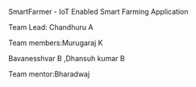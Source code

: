 SmartFarmer - IoT Enabled Smart Farming Application

Team Lead: Chandhuru A

Team members:Murugaraj K

Bavanesshvar B ,Dhansuh kumar B

Team mentor:Bharadwaj
